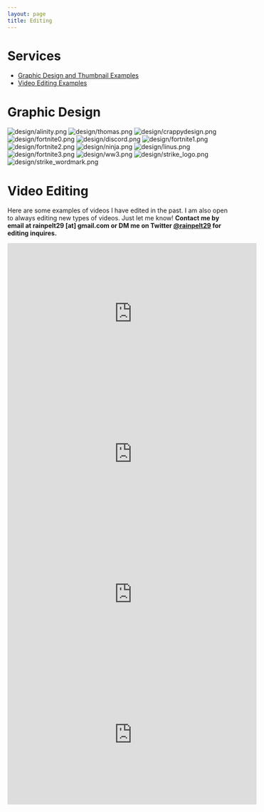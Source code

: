 ```yaml
---
layout: page
title: Editing
---
```


# Services
- [Graphic Design and Thumbnail Examples](#graphic-design)
- [Video Editing Examples](#video-editing)

# Graphic Design
![design/alinity.png](design/alinity.png)
![design/thomas.png](design/thomas.png)
![design/crappydesign.png](design/crappydesign.png)
![design/fortnite0.png](design/fortnite0.png)
![design/discord.png](design/discord.png)
![design/fortnite1.png](design/fortnite1.png)
![design/fortnite2.png](design/fortnite2.png)
![design/ninja.png](design/ninja.png)
![design/linus.png](design/linus.png)
![design/fortnite3.png](design/fortnite3.png)
![design/ww3.png](design/ww3.png)
![design/strike_logo.png](design/strike_logo.png)
![design/strike_wordmark.png](design/strike_wordmark.png)

# Video Editing
Here are some examples of videos I have edited in the past. I am also open to always editing new types of videos. Just let me know! **Contact me by email at rainpelt29 \[at\] gmail.com or DM me on Twitter __[@rainpelt29](https://twitter.com/rainpelt29)__ for editing inquires.**

<iframe width="560" height="315" src="https://www.youtube-nocookie.com/embed/4UvY7h-jS7k" frameborder="0" allowfullscreen></iframe>

<iframe width="560" height="315" src="https://www.youtube-nocookie.com/embed/HnEnKBW_mkU" frameborder="0" allowfullscreen></iframe>

<iframe width="560" height="315" src="https://www.youtube-nocookie.com/embed/6gFnVqSSEWY" frameborder="0" allowfullscreen></iframe>

<iframe width="560" height="315" src="https://www.youtube-nocookie.com/embed/FfAPQQrRm3Q" frameborder="0" allowfullscreen></iframe>
